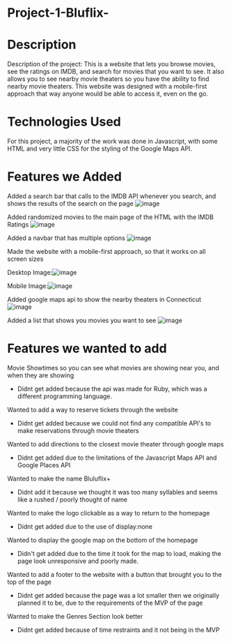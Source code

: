 # Project-1-Bluflix-

# Description
Description of the project: This is a website that lets you browse movies, see the ratings on IMDB, and search for movies that you want to see. It also allows you to see nearby movie theaters so you have the ability to find nearby movie theaters. This website was designed with a mobile-first approach that way anyone would be able to access it, even on the go. 

# Technologies Used

For this project, a majority of the work was done in Javascript, with some HTML and very little CSS for the styling of the Google Maps API.

# Features we Added

Added a search bar that calls to the IMDB API whenever you search, and shows the results of the search on the page
![image](https://user-images.githubusercontent.com/107736515/186023893-b10fd994-adca-42e1-8089-edf8bb8ba17d.png)

Added randomized movies to the main page of the HTML with the IMDB Ratings
![image](https://user-images.githubusercontent.com/107736515/186013227-50644335-2849-402f-a08c-dd981f8f1982.png)

Added a navbar that has multiple options
![image](https://user-images.githubusercontent.com/107736515/186023794-1f9efd31-5d9b-46e3-895f-9bb00dbfa665.png)

Made the website with a mobile-first approach, so that it works on all screen sizes

Desktop Image:![image](https://user-images.githubusercontent.com/107736515/186024038-67394fbd-a01d-41af-b27f-524b5e61d0d3.png)


Mobile Image:![image](https://user-images.githubusercontent.com/107736515/186023979-34398ca8-5579-49fc-b805-a5959084f7a4.png)


Added google maps api to show the nearby theaters in Connecticut
![image](https://user-images.githubusercontent.com/107736515/186024154-88069bf6-95c6-4f57-93af-7f723a6daef4.png)


Added a list that shows you movies you want to see
![image](https://user-images.githubusercontent.com/107736515/186024246-13e96e40-ef80-42fd-84da-248ac4661f58.png)



# Features we wanted to add

Movie Showtimes so you can see what movies are showing near you, and when they are showing
* Didnt get added because the api was made for Ruby, which was a different programming language.

Wanted to add a way to reserve tickets through the website
* Didnt get added because we could not find any compatible API's to make reservations through movie theaters

Wanted to add directions to the closest movie theater through google maps
* Didnt get added due to the limitations of the Javascript Maps API and Google Places API

Wanted to make the name Bluluflix+
* Didnt add it because we thought it was too many syllables and seems like a rushed / poorly thought of name

Wanted to make the logo clickable as a way to return to the homepage
* Didnt get added due to the use of display:none

Wanted to display the google map on the bottom of the homepage
* Didn't get added due to the time it took for the map to load, making the page look unresponsive and poorly made.

Wanted to add a footer to the website with a button that brought you to the top of the page
* Didnt get added because the page was a lot smaller then we originally planned it to be, due to the requirements of the MVP of the page

Wanted to make the Genres Section look better
* Didnt get added because of time restraints and it not being in the MVP
